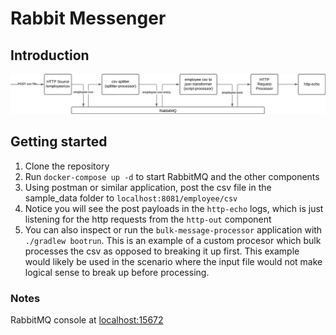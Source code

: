 # Rabbit Messenger

## Introduction
![img_1.png](img_1.png)

## Getting started

1. Clone the repository
2. Run `docker-compose up -d` to start RabbitMQ and the other components
3. Using postman or similar application, post the csv file in the sample_data folder to `localhost:8081/employee/csv`
4. Notice you will see the post payloads in the `http-echo` logs, which is just listening for the http requests from the `http-out` component
5. You can also inspect or run the `bulk-message-processor` application with `./gradlew bootrun`.  This is an example of a custom procesor which bulk processes the csv as opposed to breaking it up first.  This example would likely be used in the scenario where the input file would not make logical sense to break up before processing.


### Notes
RabbitMQ console at [localhost:15672](http://localhost:15672)

